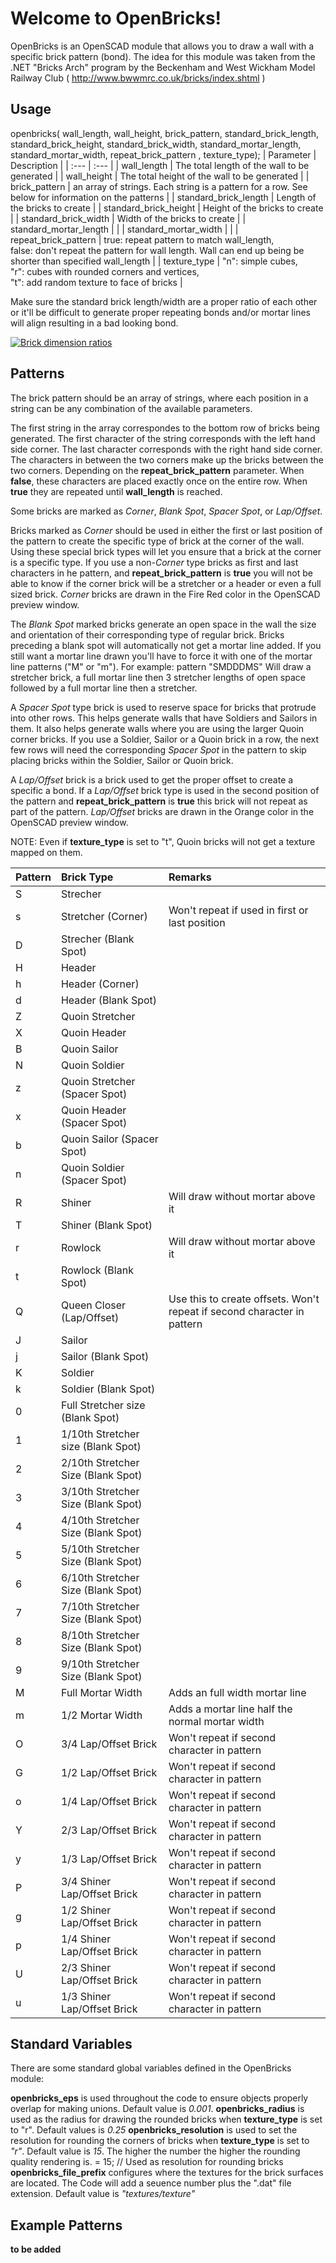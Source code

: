 # Welcome to OpenBricks!

OpenBricks is an OpenSCAD module that allows you to draw a wall with a specific brick pattern (bond).
The idea for this module was taken from the .NET "Bricks Arch" program by the Beckenham and West Wickham Model Railway Club ( http://www.bwwmrc.co.uk/bricks/index.shtml )

## Usage
openbricks( wall_length, wall_height, brick_pattern, standard_brick_length, standard_brick_height, standard_brick_width, standard_mortar_length, standard_mortar_width, repeat_brick_pattern , texture_type);
| Parameter | Description |
| :--- | :--- |
| wall_length | The total length of the wall to be generated |
| wall_height | The total height of the wall to be generated |
| brick_pattern | an array of strings. Each string is a pattern for a row. See below for information on the patterns |
| standard_brick_length | Length of the bricks to create |
| standard_brick_height | Height of the bricks to create |
| standard_brick_width | Width of the bricks to create |
| standard_mortar_length | |
| standard_mortar_width | |
| repeat_brick_pattern | true: repeat pattern to match wall_length,<br>false: don't repeat the pattern for wall length. Wall can end up being be shorter than specified wall_length |
| texture_type | "n": simple cubes,<br>"r": cubes with rounded corners and vertices,<br>"t": add random texture to face of bricks |

Make sure the standard brick length/width are a proper ratio of each other or it'll be difficult to generate proper repeating bonds and/or mortar lines will align resulting in a bad looking bond.

[![Brick dimension ratios](https://en.wikipedia.org/wiki/Brickwork#/media/File:Brick_laying_2.jpg "Brick dimension ratios")](https://en.wikipedia.org/wiki/Brickwork#/media/File:Brick_laying_2.jpg)

## Patterns

The brick pattern should be an array of strings, where each position in a string can be any combination of the available parameters.

The first string in the array correspondes to the bottom row of bricks being generated. The first character of the string corresponds with the left hand side 
corner. The last character corresponds with the right hand side corner. The characters in between the two corners make up the bricks between the two corners.
Depending on the **repeat_brick_pattern** parameter. When **false**, these characters are placed exactly once on the entire row. When **true** they
are repeated until **wall_length** is reached.

Some bricks are marked as *Corner*, *Blank Spot*, *Spacer Spot*, or *Lap/Offset*.

Bricks marked as *Corner* should be used in either the first or last position of the pattern to create the specific type of brick at the corner of the wall. Using
these special brick types will let you ensure that a brick at the corner is a specific type. If you use a non-*Corner* type bricks as first and last characters in
he pattern, and **repeat_brick_pattern** is **true** you will not be able to know if the corner brick will be a stretcher or a header or even a full sized brick.
*Corner* bricks are drawn in the Fire Red color in the OpenSCAD preview window.

The *Blank Spot* marked bricks generate an open space in the wall the size and orientation of their corresponding type of regular brick. Bricks preceding a blank spot
will automatically not get a mortar line added. If you still want a mortar line drawn you'll have to force it with one of the mortar line patterns ("M" or "m").
For example: pattern "SMDDDMS" Will draw a stretcher brick, a full mortar line then 3 stretcher lengths of open space followed by a full mortar line then a stretcher.

A *Spacer Spot* type brick is used to reserve space for bricks that protrude into other rows. This helps generate walls that have Soldiers and Sailors in them. It also
helps generate walls where you are using the larger Quoin corner bricks. If you use a Soldier, Sailor or a Quoin brick in a row, the next few rows will need the
corresponding *Spacer Spot* in the pattern to skip placing bricks within the Soldier, Sailor or Quoin brick.

A *Lap/Offset* brick is a brick used to get the proper offset to create a specific a bond. If a *Lap/Offset* brick type is used in the second position of the pattern
and **repeat_brick_pattern** is **true** this brick will not repeat as part of the pattern. *Lap/Offset* bricks are drawn in the Orange color in the OpenSCAD preview window.

NOTE: Even if **texture_type** is set to "t", Quoin bricks will not get a texture mapped on them.

| Pattern | Brick Type | Remarks |
| :--- | :--- | :--- |
| S | Strecher | |
| s | Stretcher (Corner) | Won't repeat if used in first or last position |
| D | Strecher (Blank Spot) | |
| H | Header | |
| h | Header (Corner) | |
| d | Header (Blank Spot) | |
| Z | Quoin Stretcher | |
| X | Quoin Header  | |
| B | Quoin Sailor | |
| N | Quoin Soldier | |
| z | Quoin Stretcher (Spacer Spot) | |
| x | Quoin Header  (Spacer Spot) | |
| b | Quoin Sailor (Spacer Spot) | |
| n | Quoin Soldier (Spacer Spot) | |
| R | Shiner | Will draw without mortar above it |
| T | Shiner (Blank Spot) | |
| r | Rowlock | Will draw without mortar above it |
| t | Rowlock (Blank Spot) | |
| Q | Queen Closer (Lap/Offset)| Use this to create offsets. Won't repeat if second character in pattern |
| J | Sailor | |
| j | Sailor (Blank Spot) | |
| K | Soldier | |
| k | Soldier (Blank Spot) | |
| 0 | Full Stretcher size (Blank Spot) | |
| 1 | 1/10th Stretcher size (Blank Spot) | |
| 2 | 2/10th Stretcher Size (Blank Spot) | |
| 3 | 3/10th Stretcher Size (Blank Spot) | |
| 4 | 4/10th Stretcher Size (Blank Spot) | |
| 5 | 5/10th Stretcher Size (Blank Spot) | |
| 6 | 6/10th Stretcher Size (Blank Spot) | |
| 7 | 7/10th Stretcher Size (Blank Spot) | |
| 8 | 8/10th Stretcher Size (Blank Spot) | |
| 9 | 9/10th Stretcher Size (Blank Spot) | |
| M | Full Mortar Width | Adds an full width mortar line |
| m | 1/2 Mortar Width | Adds a mortar line half the normal mortar width |
| O | 3/4 Lap/Offset Brick | Won't repeat if second character in pattern |
| G | 1/2 Lap/Offset Brick | Won't repeat if second character in pattern |
| o | 1/4 Lap/Offset Brick | Won't repeat if second character in pattern |
| Y | 2/3 Lap/Offset Brick | Won't repeat if second character in pattern |
| y | 1/3 Lap/Offset Brick | Won't repeat if second character in pattern |
| P | 3/4 Shiner Lap/Offset Brick | Won't repeat if second character in pattern |
| g | 1/2 Shiner Lap/Offset Brick | Won't repeat if second character in pattern |
| p | 1/4 Shiner Lap/Offset Brick | Won't repeat if second character in pattern |
| U | 2/3 Shiner Lap/Offset Brick | Won't repeat if second character in pattern |
| u | 1/3 Shiner Lap/Offset Brick | Won't repeat if second character in pattern |

## Standard Variables

There are some standard global variables defined in the OpenBricks module:

**openbricks_eps** is used throughout the code to ensure objects properly overlap for making unions. Default value is *0.001*.
**openbricks_radius** is used as the radius for drawing the rounded bricks when **texture_type** is set to "r". Default values is *0.25*
**openbricks_resolution** is used to set the resolution for rounding the corners of bricks when **texture_type** is set to *"r"*. Default value is *15*. The higher the number the higher the rounding quality rendering is. = 15; // Used as resolution for rounding bricks
**openbricks_file_prefix** configures where the textures for the brick surfaces are located. The Code will add a seuence number plus the ".dat" file extension. Default value is *"textures/texture"*

## Example Patterns
**to be added**
